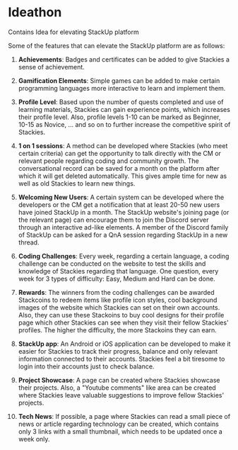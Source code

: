 # Ideathon
Contains Idea for elevating StackUp platform

Some of the features that can elevate the StackUp platform are as follows: 

1. **Achievements**: Badges and certificates can be added to give Stackies a sense of achievement.
   
2. **Gamification Elements**: Simple games can be added to make certain programming languages more interactive to learn and implement them.

3. **Profile Level**: Based upon the number of quests completed and use of learning materials, Stackies can gain experience points, which increases their profile level. Also, profile levels 1-10 can be marked as Beginner, 10-15 as Novice, ... and so on to further increase the competitive spirit of Stackies.

4. **1 on 1 sessions**: A method can be developed where Stackies (who meet certain criteria) can get the opportunity to talk directly with the CM or relevant people regarding coding and community growth. The conversational record can be saved for a month on the platform after which it will get deleted automatically. This gives ample time for new as well as old Stackies to learn new things.

5. **Welcoming New Users**: A certain system can be developed where the developers or the CM get a notification that at least 20-50 new users have joined StackUp in a month. The StackUp website's joining page (or the relevant page) can  encourage them to join the Discord server through an interactive ad-like elements. A member of the Discord family of StackUp can be asked for a QnA session regarding StackUp in a new thread.

6. **Coding Challenges**: Every week, regarding a certain language, a coding challenge can be conducted on the website to test the skills and knowledge of Stackies regarding that language. One question, every week for 3 types of difficulty: Easy, Medium and Hard can be done.

7. **Rewards**: The winners from the coding challenges can be awarded Stackcoins to redeem items like profile icon styles, cool background images of the website which Stackies can set on their own accounts. Also, they can use these Stackoins to buy cool designs for their profile page which other Stackies can see when they visit their fellow Stackies' profiles. The higher the difficulty, the more Stackoins they can earn.

8. **StackUp app**: An Android or iOS application can be developed to make it easier for Stackies to track their progress, balance and only relevant information connected to their accounts. Stackies feel a bit tiresome to login into their accounts just to check balance.

9. **Project Showcase**: A page can be created where Stackies showcase their projects. Also, a "Youtube comments" like area can be created where Stackies leave valuable suggestions to improve fellow Stackies' projects.

10. **Tech News**: If possible, a page where Stackies can read a small piece of news or article regarding technology can be created, which contains only 3 links with a small thumbnail, which needs to be updated once a week only.
